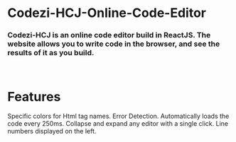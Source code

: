 # Codezi-HCJ-Online-Code-Editor

### Codezi-HCJ is an online code editor build in ReactJS. The website allows you to write code in the browser, and see the results of it as you build. 

<br>

# Features 
Specific colors for Html tag names.
Error Detection.
Automatically loads the code every 250ms.
Collapse and expand any editor with a single click.
Line numbers displayed on the left.

